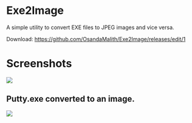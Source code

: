 # Exe2Image
A simple utility to convert EXE files to JPEG images and vice versa.

Download:
https://github.com/OsandaMalith/Exe2Image/releases/edit/1

# Screenshots
<img src="http://i.imgur.com/uDLiT94.png">

## Putty.exe converted to an image.
<img src="http://i.imgur.com/HXAhKD7.png">
